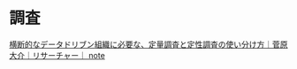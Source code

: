 # 調査

[横断的なデータドリブン組織に必要な、定量調査と定性調査の使い分け方｜菅原大介｜リサーチャー｜ note](https://note.com/diisuket/n/nc5f302c13f7f)
